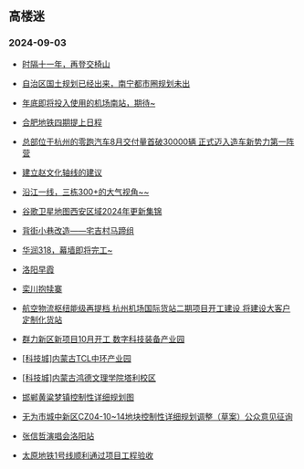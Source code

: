 ## 高楼迷 
### 2024-09-03

+ [时隔十一年，再登交椅山](https://gaoloumi.cc/forum.php?mod=viewthread&tid=3328537)

+ [自治区国土规划已经出来，南宁都市圈规划未出](https://gaoloumi.cc/forum.php?mod=viewthread&tid=3328543)

+ [年底即将投入使用的机场南站，期待~](https://gaoloumi.cc/forum.php?mod=viewthread&tid=3328539)

+ [合肥地铁四期提上日程](https://gaoloumi.cc/forum.php?mod=viewthread&tid=3328551)

+ [总部位于杭州的零跑汽车8月交付量首破30000辆 正式迈入造车新势力第一阵营](https://gaoloumi.cc/forum.php?mod=viewthread&tid=3328544)

+ [建立赵文化轴线的建议](https://gaoloumi.cc/forum.php?mod=viewthread&tid=3328538)

+ [沿江一线，三栋300+的大气视角~~](https://gaoloumi.cc/forum.php?mod=viewthread&tid=3328560)

+ [谷歌卫星地图西安区域2024年更新集锦](https://gaoloumi.cc/forum.php?mod=viewthread&tid=3328549)

+ [背街小巷改造——宅吉村马蹄组](https://gaoloumi.cc/forum.php?mod=viewthread&tid=3328541)

+ [华润318，幕墙即将完工~](https://gaoloumi.cc/forum.php?mod=viewthread&tid=3328559)

+ [洛阳早霞](https://gaoloumi.cc/forum.php?mod=viewthread&tid=3328557)

+ [栾川抱犊寨](https://gaoloumi.cc/forum.php?mod=viewthread&tid=3328548)

+ [航空物流枢纽能级再提档 杭州机场国际货站二期项目开工建设 将建设大客户定制化货站](https://gaoloumi.cc/forum.php?mod=viewthread&tid=3328546)

+ [群力新区新项目10月开工 数字科技装备产业园](https://gaoloumi.cc/forum.php?mod=viewthread&tid=3328545)

+ [[科技城]内蒙古TCL中环产业园](https://gaoloumi.cc/forum.php?mod=viewthread&tid=3328542)

+ [[科技城]内蒙古鸿德文理学院塔利校区](https://gaoloumi.cc/forum.php?mod=viewthread&tid=3328540)

+ [邯郸黄粱梦镇控制性详细规划图](https://gaoloumi.cc/forum.php?mod=viewthread&tid=3328536)

+ [无为市城中新区CZ04-10~14地块控制性详细规划调整（草案）公众意见征询](https://gaoloumi.cc/forum.php?mod=viewthread&tid=3328535)

+ [张信哲演唱会洛阳站](https://gaoloumi.cc/forum.php?mod=viewthread&tid=3328534)

+ [太原地铁1号线顺利通过项目工程验收](https://gaoloumi.cc/forum.php?mod=viewthread&tid=3328552)

